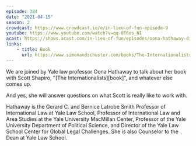 ```yaml
---
episode: 384
date: "2021-04-15"
season: 2
crowdcast: https://www.crowdcast.io/e/in-lieu-of-fun-episode-9
youtube: https://www.youtube.com/watch?v=qq-0T6os_NI
acast: https://shows.acast.com/in-lieu-of-fun/episodes/oona-hathaway-dishes-on-the-internationalists
links:
    - title: Book
      url: https://www.simonandschuster.com/books/The-Internationalists/Oona-A-Hathaway/9781501109874
---
```

We are joined by Yale law professor Oona Hathaway to talk about her book with Scott Shapiro, "[The Internationalists][book]", and whatever else comes up.

And yes, she will answer questions on what Scott is really like to work with.

Hathaway is the Gerard C. and Bernice Latrobe Smith Professor of International Law at Yale Law School, Professor of International Law and Area Studies at the Yale University MacMillan Center, Professor of the Yale University Department of Political Science, and Director of the Yale Law School Center for Global Legal Challenges. She is also Counselor to the Dean at Yale Law School.
